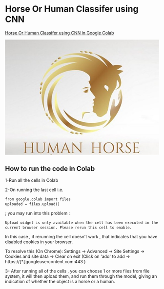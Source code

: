 # Horse Or Human Classifer using CNN

[Horse Or Human Classifer using CNN in Google Colab](https://colab.research.google.com/github/swetabehera04/Horse_Human_Classifer_using_CNN/blob/master/Horse_Human_Classifier_using_CNN.ipynb)

![horsehuman](/horse.jpg)

## How to run the code in Colab

1-Run all the cells in Colab

2-On running the last cell i.e. 
```
from google.colab import files
uploaded = files.upload()
```
; you may run into this problem :

```
Upload widget is only available when the cell has been executed in the current browser session. Please rerun this cell to enable.
```
In this case , if rerunning the cell  doesn't work , that indicates that you have disabled cookies in your browser.

To resolve this (On Chrome):
 Settings -> Advanced -> Site Settings -> Cookies and site data -> Clear on exit (Click on 'add' to add -> https://[*.]googleusercontent.com:443 )  
 
 3- After running all of the cells , you can choose 1 or more files from file system, it will then upload them, and run them through the model, giving an indication of whether the object is a horse or a human.
 
 
